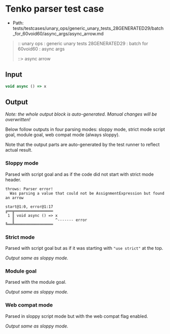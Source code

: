 # Tenko parser test case

- Path: tests/testcases/unary_ops/generic_unary_tests_28GENERATED29/batch_for_60void60/async_args/async_arrow.md

> :: unary ops : generic unary tests 28GENERATED29 : batch for 60void60 : async args
>
> ::> async arrow

## Input

`````js
void async () => x
`````

## Output

_Note: the whole output block is auto-generated. Manual changes will be overwritten!_

Below follow outputs in four parsing modes: sloppy mode, strict mode script goal, module goal, web compat mode (always sloppy).

Note that the output parts are auto-generated by the test runner to reflect actual result.

### Sloppy mode

Parsed with script goal and as if the code did not start with strict mode header.

`````
throws: Parser error!
  Was parsing a value that could not be AssignmentExpression but found an arrow

start@1:0, error@1:17
╔══╦═════════════════
 1 ║ void async () => x
   ║                  ^------- error
╚══╩═════════════════

`````

### Strict mode

Parsed with script goal but as if it was starting with `"use strict"` at the top.

_Output same as sloppy mode._

### Module goal

Parsed with the module goal.

_Output same as sloppy mode._

### Web compat mode

Parsed in sloppy script mode but with the web compat flag enabled.

_Output same as sloppy mode._
